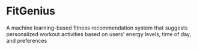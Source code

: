 # FitGenius   
A machine learning-based fitness recommendation system that suggests personalized workout activities based on users' energy levels, time of day,  and preferences
